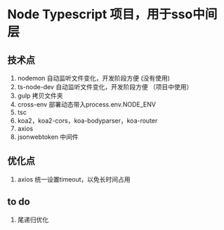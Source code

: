 # Node Typescript 项目，用于sso中间层

## 技术点
1. nodemon 自动监听文件变化，开发阶段方便 (没有使用)
2. ts-node-dev 自动监听文件变化，开发阶段方便 （项目中使用）
3. gulp 拷贝文件夹
4. cross-env 部署动态带入process.env.NODE_ENV
5. tsc
6. koa2，koa2-cors，koa-bodyparser，koa-router
7. axios
8. jsonwebtoken 中间件

## 优化点
1. axios 统一设置timeout，以免长时间占用

## to do
1. 尾递归优化